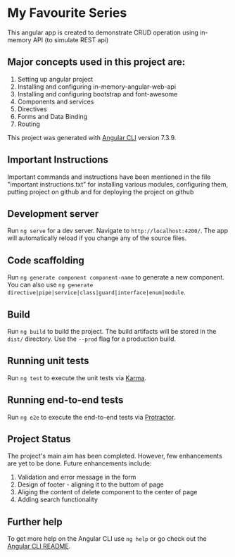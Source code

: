 # My Favourite Series
This angular app is created to demonstrate CRUD operation using in-memory API (to simulate REST api)
## Major concepts used in this project are:
  1. Setting up angular project
  2. Installing and configuring in-memory-angular-web-api
  3. Installing and configuring bootstrap and font-awesome
  4. Components and services
  5. Directives
  5. Forms and Data Binding
  6. Routing

This project was generated with [Angular CLI](https://github.com/angular/angular-cli) version 7.3.9.

## Important Instructions 

Important commands and instructions have been mentioned in the file "important instructions.txt" for installing various modules, configuring them, putting project on github and for deploying the project on github

## Development server

Run `ng serve` for a dev server. Navigate to `http://localhost:4200/`. The app will automatically reload if you change any of the source files.

## Code scaffolding

Run `ng generate component component-name` to generate a new component. You can also use `ng generate directive|pipe|service|class|guard|interface|enum|module`.

## Build

Run `ng build` to build the project. The build artifacts will be stored in the `dist/` directory. Use the `--prod` flag for a production build.

## Running unit tests

Run `ng test` to execute the unit tests via [Karma](https://karma-runner.github.io).

## Running end-to-end tests

Run `ng e2e` to execute the end-to-end tests via [Protractor](http://www.protractortest.org/).

## Project Status

The project's main aim has been completed. However, few enhancements are yet to be done. Future enhancements include:
  1. Validation and error message in the form
  2. Design of footer - aligning it to the buttom of page
  3. Aliging the content of delete component to the center of page
  4. Adding search functionality

## Further help

To get more help on the Angular CLI use `ng help` or go check out the [Angular CLI README](https://github.com/angular/angular-cli/blob/master/README.md).
